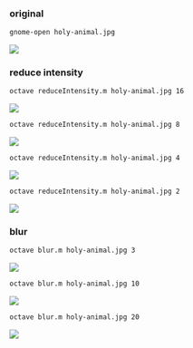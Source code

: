 ### original
```sh
gnome-open holy-animal.jpg
```
![](holy-animal.jpg)

### reduce intensity

```sh
octave reduceIntensity.m holy-animal.jpg 16
```
![](holy-animal_16.jpg)

```sh
octave reduceIntensity.m holy-animal.jpg 8
```
![](holy-animal_8.jpg)

```sh
octave reduceIntensity.m holy-animal.jpg 4
```
![](holy-animal_4.jpg)

```sh
octave reduceIntensity.m holy-animal.jpg 2
```
![](holy-animal_2.jpg)

### blur
```sh
octave blur.m holy-animal.jpg 3
```
![](holy-animal_blurred_3.jpg)

```sh
octave blur.m holy-animal.jpg 10
```
![](holy-animal_blurred_10.jpg)

```sh
octave blur.m holy-animal.jpg 20
```
![](holy-animal_blurred_20.jpg)

